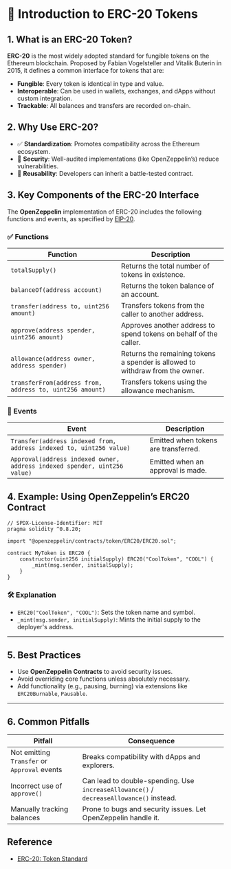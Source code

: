 # 📘 Introduction to ERC-20 Tokens

## 1. What is an ERC-20 Token?

**ERC-20** is the most widely adopted standard for fungible tokens on the Ethereum blockchain. Proposed by Fabian Vogelsteller and Vitalik Buterin in 2015, it defines a common interface for tokens that are:

- **Fungible**: Every token is identical in type and value.
- **Interoperable**: Can be used in wallets, exchanges, and dApps without custom integration.
- **Trackable**: All balances and transfers are recorded on-chain.

## 2. Why Use ERC-20?

- ✅ **Standardization**: Promotes compatibility across the Ethereum ecosystem.
- 🔐 **Security**: Well-audited implementations (like OpenZeppelin’s) reduce vulnerabilities.
- 🔁 **Reusability**: Developers can inherit a battle-tested contract.

## 3. Key Components of the ERC-20 Interface

The **OpenZeppelin** implementation of ERC-20 includes the following functions and events, as specified by [EIP-20](https://eips.ethereum.org/EIPS/eip-20).

### ✅ Functions

| Function | Description |
|----------|-------------|
| `totalSupply()` | Returns the total number of tokens in existence. |
| `balanceOf(address account)` | Returns the token balance of an account. |
| `transfer(address to, uint256 amount)` | Transfers tokens from the caller to another address. |
| `approve(address spender, uint256 amount)` | Approves another address to spend tokens on behalf of the caller. |
| `allowance(address owner, address spender)` | Returns the remaining tokens a spender is allowed to withdraw from the owner. |
| `transferFrom(address from, address to, uint256 amount)` | Transfers tokens using the allowance mechanism. |

### 📢 Events

| Event | Description |
|-------|-------------|
| `Transfer(address indexed from, address indexed to, uint256 value)` | Emitted when tokens are transferred. |
| `Approval(address indexed owner, address indexed spender, uint256 value)` | Emitted when an approval is made. |

## 4. Example: Using OpenZeppelin’s ERC20 Contract

```solidity
// SPDX-License-Identifier: MIT
pragma solidity ^0.8.20;

import "@openzeppelin/contracts/token/ERC20/ERC20.sol";

contract MyToken is ERC20 {
    constructor(uint256 initialSupply) ERC20("CoolToken", "COOL") {
        _mint(msg.sender, initialSupply);
    }
}
```

### 🛠️ Explanation

- `ERC20("CoolToken", "COOL")`: Sets the token name and symbol.
- `_mint(msg.sender, initialSupply)`: Mints the initial supply to the deployer's address.

---

## 5. Best Practices

- Use **OpenZeppelin Contracts** to avoid security issues.
- Avoid overriding core functions unless absolutely necessary.
- Add functionality (e.g., pausing, burning) via extensions like `ERC20Burnable`, `Pausable`.

---

## 6. Common Pitfalls

| Pitfall | Consequence |
|--------|-------------|
| Not emitting `Transfer` or `Approval` events | Breaks compatibility with dApps and explorers. |
| Incorrect use of `approve()` | Can lead to double-spending. Use `increaseAllowance()` / `decreaseAllowance()` instead. |
| Manually tracking balances | Prone to bugs and security issues. Let OpenZeppelin handle it. |

## Reference
- [ERC-20: Token Standard](https://eips.ethereum.org/EIPS/eip-20)
